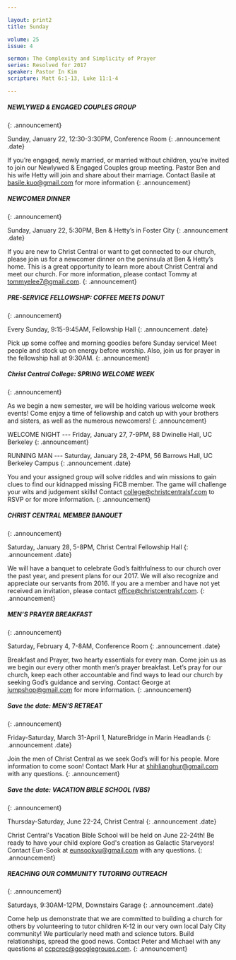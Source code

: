 ```yaml
---

layout: print2
title: Sunday

volume: 25
issue: 4

sermon: The Complexity and Simplicity of Prayer
series: Resolved for 2017
speaker: Pastor In Kim
scripture: Matt 6:1-13, Luke 11:1-4

---
```


##### NEWLYWED & ENGAGED COUPLES GROUP
{: .announcement}

Sunday, January 22, 12:30-3:30PM, Conference Room
{: .announcement .date}

If you’re engaged, newly married, or married without children, you’re invited to join our Newlywed & Engaged Couples group meeting. Pastor Ben and his wife Hetty will join and share about their marriage. Contact Basile at basile.kuo@gmail.com for more information
{: .announcement}

##### NEWCOMER DINNER
{: .announcement}

Sunday, January 22, 5:30PM, Ben & Hetty’s in Foster City
{: .announcement .date}

If you are new to Christ Central or want to get connected to our church, please join us for a newcomer dinner on the peninsula at Ben & Hetty’s home. This is a great opportunity to learn more about Christ Central and meet our church. For more information, please contact Tommy at tommyelee7@gmail.com.
{: .announcement}

##### PRE-SERVICE FELLOWSHIP: COFFEE MEETS DONUT
{: .announcement}

Every Sunday, 9:15-9:45AM, Fellowship Hall
{: .announcement .date}

Pick up some coffee and morning goodies before Sunday service! Meet people and stock up on energy before worship. Also, join us for prayer in the fellowship hall at 9:30AM.
{: .announcement}

##### Christ Central College: SPRING WELCOME WEEK
{: .announcement}

As we begin a new semester, we will be holding various welcome week events! Come enjoy a time of fellowship and catch up with your brothers and sisters, as well as the numerous newcomers! 
{: .announcement}

WELCOME NIGHT --- Friday, January 27, 7-9PM, 88 Dwinelle Hall, UC Berkeley 
{: .announcement}

RUNNING MAN --- Saturday, January 28, 2-4PM, 56 Barrows Hall, UC Berkeley Campus
{: .announcement .date}

You and your assigned group will solve riddles and win missions to gain clues to find our kidnapped missing FiCB member. The game will challenge your wits and judgement skills! Contact college@christcentralsf.com to RSVP or for more information.
{: .announcement}

##### CHRIST CENTRAL MEMBER BANQUET
{: .announcement}

Saturday, January 28, 5-8PM, Christ Central Fellowship Hall
{: .announcement .date}

We will have a banquet to celebrate God’s faithfulness to our church over the past year, and present plans for our 2017. We will also recognize and appreciate our servants from 2016. If you are a member and have not yet received an invitation, please contact office@christcentralsf.com. 
{: .announcement}

##### MEN’S PRAYER BREAKFAST
{: .announcement}

Saturday, February 4, 7-8AM, Conference Room
{: .announcement .date}

Breakfast and Prayer, two hearty essentials for every man. Come join us as we begin our every other month men’s prayer breakfast. Let’s pray for our church, keep each other accountable and find ways to lead our church by seeking God’s guidance and serving. Contact George at jumpshop@gmail.com for more information.
{: .announcement}

##### Save the date: MEN’S RETREAT
{: .announcement}

Friday-Saturday, March 31-April 1, NatureBridge in Marin Headlands
{: .announcement .date}

Join the men of Christ Central as we seek God’s will for his people. More information to come soon! Contact Mark Hur at shihlianghur@gmail.com with any questions.
{: .announcement}

##### Save the date: VACATION BIBLE SCHOOL (VBS)
{: .announcement}

Thursday-Saturday, June 22-24, Christ Central
{: .announcement .date}

Christ Central's Vacation Bible School will be held on June 22-24th!  Be ready to have your child explore God's creation as Galactic Starveyors! Contact Eun-Sook at eunsookyu@gmail.com with any questions.
{: .announcement}

##### REACHING OUR COMMUNITY TUTORING OUTREACH
{: .announcement}

Saturdays, 9:30AM-12PM, Downstairs Garage
{: .announcement .date}

Come help us demonstrate that we are committed to building a church for others by volunteering to tutor children K-12 in our very own local Daly City community! We particularly need math and science tutors. Build relationships, spread the good news. Contact Peter and Michael with any questions at ccpcroc@googlegroups.com.
{: .announcement}